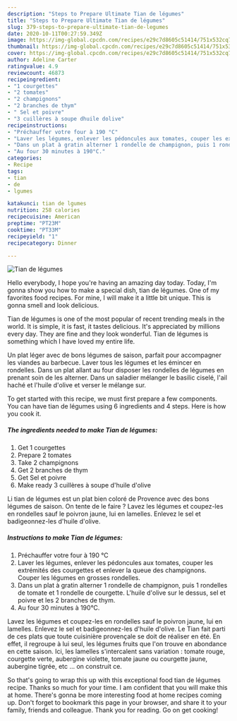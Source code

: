 ```yaml
---
description: "Steps to Prepare Ultimate Tian de légumes"
title: "Steps to Prepare Ultimate Tian de légumes"
slug: 379-steps-to-prepare-ultimate-tian-de-legumes
date: 2020-10-11T00:27:59.349Z
image: https://img-global.cpcdn.com/recipes/e29c7d8605c51414/751x532cq70/tian-de-legumes-photo-principale-de-la-recette.jpg
thumbnail: https://img-global.cpcdn.com/recipes/e29c7d8605c51414/751x532cq70/tian-de-legumes-photo-principale-de-la-recette.jpg
cover: https://img-global.cpcdn.com/recipes/e29c7d8605c51414/751x532cq70/tian-de-legumes-photo-principale-de-la-recette.jpg
author: Adeline Carter
ratingvalue: 4.9
reviewcount: 46873
recipeingredient:
- "1 courgettes"
- "2 tomates"
- "2 champignons"
- "2 branches de thym"
- " Sel et poivre"
- "3 cuillères à soupe dhuile dolive"
recipeinstructions:
- "Préchauffer votre four à 190 °C"
- "Laver les légumes, enlever les pédoncules aux tomates, couper les extrémités des courgettes et enlever la queue des champignons. Couper les légumes en grosses rondelles."
- "Dans un plat à gratin alterner 1 rondelle de champignon, puis 1 rondelles de tomate et 1 rondelle de courgette. L&#39;huile d&#39;olive sur le dessus, sel et poivre et les 2 branches de thym."
- "Au four 30 minutes à 190°C."
categories:
- Recipe
tags:
- tian
- de
- lgumes

katakunci: tian de lgumes 
nutrition: 258 calories
recipecuisine: American
preptime: "PT23M"
cooktime: "PT33M"
recipeyield: "1"
recipecategory: Dinner

---
```



![Tian de légumes](https://img-global.cpcdn.com/recipes/e29c7d8605c51414/751x532cq70/tian-de-legumes-photo-principale-de-la-recette.jpg)

Hello everybody, I hope you're having an amazing day today. Today, I'm gonna show you how to make a special dish, tian de légumes. One of my favorites food recipes. For mine, I will make it a little bit unique. This is gonna smell and look delicious.

Tian de légumes is one of the most popular of recent trending meals in the world. It is simple, it is fast, it tastes delicious. It's appreciated by millions every day. They are fine and they look wonderful. Tian de légumes is something which I have loved my entire life.

Un plat léger avec de bons légumes de saison, parfait pour accompagner les viandes au barbecue. Laver tous les légumes et les émincer en rondelles. Dans un plat allant au four disposer les rondelles de légumes en prenant soin de les alterner. Dans un saladier mélanger le basilic ciselé, l&#39;ail haché et l&#39;huile d&#39;olive et verser le mélange sur.


To get started with this recipe, we must first prepare a few components. You can have tian de légumes using 6 ingredients and 4 steps. Here is how you cook it.

<!--inarticleads1-->

##### The ingredients needed to make Tian de légumes:

1. Get 1 courgettes
1. Prepare 2 tomates
1. Take 2 champignons
1. Get 2 branches de thym
1. Get  Sel et poivre
1. Make ready 3 cuillères à soupe d&#39;huile d&#39;olive


Li tian de légumes est un plat bien coloré de Provence avec des bons légumes de saison. On tente de le faire ? Lavez les légumes et coupez-les en rondelles sauf le poivron jaune, lui en lamelles. Enlevez le sel et badigeonnez-les d&#39;huile d&#39;olive. 

<!--inarticleads2-->

##### Instructions to make Tian de légumes:

1. Préchauffer votre four à 190 °C
1. Laver les légumes, enlever les pédoncules aux tomates, couper les extrémités des courgettes et enlever la queue des champignons. Couper les légumes en grosses rondelles.
1. Dans un plat à gratin alterner 1 rondelle de champignon, puis 1 rondelles de tomate et 1 rondelle de courgette. L&#39;huile d&#39;olive sur le dessus, sel et poivre et les 2 branches de thym.
1. Au four 30 minutes à 190°C.


Lavez les légumes et coupez-les en rondelles sauf le poivron jaune, lui en lamelles. Enlevez le sel et badigeonnez-les d&#39;huile d&#39;olive. Le Tian fait parti de ces plats que toute cuisinière provençale se doit de réaliser en été. En effet, il regroupe à lui seul, les légumes fruits que l&#39;on trouve en abondance en cette saison. Ici, les lamelles s&#39;intercalent sans variation : tomate rouge, courgette verte, aubergine violette, tomate jaune ou courgette jaune, aubergine tigrée, etc … on construit ce. 

So that's going to wrap this up with this exceptional food tian de légumes recipe. Thanks so much for your time. I am confident that you will make this at home. There's gonna be more interesting food at home recipes coming up. Don't forget to bookmark this page in your browser, and share it to your family, friends and colleague. Thank you for reading. Go on get cooking!
